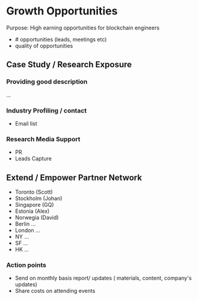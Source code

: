 # Growth Opportunities

Purpose: High earning opportunities for blockchain engineers

* \# opportunities \(leads, meetings etc\)
* quality of opportunities

## Case Study / Research Exposure

### Providing good description

...

### Industry Profiling / contact

* Email list

### Research Media Support

* PR
* Leads Capture

## Extend / Empower Partner Network

* Toronto \(Scott\)
* Stockholm \(Johan\)
* Singapore \(GQ\)
* Estonia \(Alex\)
* Norwegia \(David\)
* Berlin ...
* London ...
* NY ...
* SF ...
* HK ...

### Action points

* Send on monthly basis report/ updates \( materials, content, company's updates\)
* Share costs on attending events



